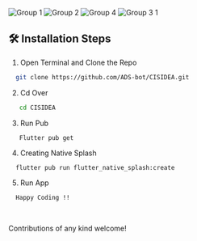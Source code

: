

<!-------------Swags------------------------->



<!-- ALL-CONTRIBUTORS-BADGE:START - Do not remove or modify this section -->

<!-- ALL-CONTRIBUTORS-BADGE:END -->
![Group 1](https://user-images.githubusercontent.com/55774240/155844381-bc4eb27d-c7aa-4325-b621-2164436cf9ac.png)
![Group 2](https://user-images.githubusercontent.com/55774240/155844384-0c9c4899-91c9-412e-81b9-818fc6f8ae9f.png)
![Group 4](https://user-images.githubusercontent.com/55774240/155844389-3f4a97f3-0401-44cb-bc64-22cbb91a406b.png)
![Group 3 1](https://user-images.githubusercontent.com/55774240/155844391-d40a0d37-1a23-4304-b04c-948d44a380a5.png)

    
<!-- ![Cover](https://user-images.githubusercontent.com/55774240/151917713-aeb8defb-75ee-4734-8df6-1c2cdf5d6070.png)
 -->


## 🛠️ Installation Steps


1. Open Terminal and Clone the Repo

```bash
  git clone https://github.com/ADS-bot/CISIDEA.git
```
 2. Cd Over 
 
```bash
   cd CISIDEA
```
 3. Run Pub
```
   Flutter pub get
```
4. Creating Native Splash
```
  flutter pub run flutter_native_splash:create
```
5. Run App 
```
  Happy Coding !!
```

<br>

<p  align="center">  
  

<!-- markdownlint-restore -->

<!-- prettier-ignore-end -->

<!-- ALL-CONTRIBUTORS-LIST:END -->

 Contributions of any kind welcome!
